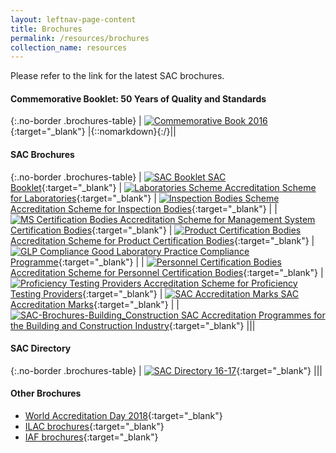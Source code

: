 ```yaml
---
layout: leftnav-page-content
title: Brochures
permalink: /resources/brochures
collection_name: resources
---
```

Please refer to the link for the latest SAC brochures.

#### Commemorative Booklet: 50 Years of Quality and Standards

{:.no-border .brochures-table}
| [![Commemorative Book 2016](/images/brochures/Comm%20Book%202016.png)](https://spring.enterprisesg.gov.sg/Resources/Documents/50_years_of_quality_and_standards/web/html5/index.html){:target="_blank"} |{::nomarkdown}{:/}||

#### SAC Brochures

{:.no-border .brochures-table}
| [![SAC Booklet](/images/brochures/SAC-Booklet.jpg) SAC Booklet](/files/brochures/SAC-Booklet.pdf){:target="_blank"}  | [![Laboratories Scheme](/images/brochures/SAC-Brochures-LA.jpg) Accreditation Scheme for Laboratories](/files/brochures/SAC%20Brochure%20-%20Accreditation%20Scheme%20for%20Laboratories.pdf){:target="_blank"} | [![Inspection Bodies Scheme](/images/brochures/SAC-Brochures-IB.jpg) Accreditation Scheme for Inspection Bodies](/files/brochures/SAC%20Brochure%20-%20Accreditation%20Scheme%20for%20Inspection%20Bodies.pdf){:target="_blank"} |
| [![MS Certification Bodies](/images/brochures/SAC-Brochures-MS.jpg) Accreditation Scheme for Management System Certification Bodies](/files/brochures/SAC%20Brochure%20-%20Accreditation%20Scheme%20for%20Managament%20System%20Certification%20Bodies.pdf){:target="_blank"} | [![Product Certification Bodies](/images/brochures/SAC-Brochures-PC.PNG) Accreditation Scheme for Product Certification Bodies](/files/brochures/SAC%20Brochure%20-%20Accreditation%20Scheme%20for%20Product%20Certification%20Bodies.pdf){:target="_blank"} | [![GLP Compliance](/images/brochures/SAC-Brochures-GLP.jpg) Good Laboratory Practice Compliance Programme](/files/brochures/SAC%20Brochure%20-%20Good%20Laboratory%20Practice%20Compliance%20Programme.pdf){:target="_blank"} |
| [![Personnel Certification Bodies](/images/brochures/SAC-Brochures-PCB.jpg) Accreditation Scheme for Personnel Certification Bodies](/files/brochures/SAC%20Brochure%20-%20Accreditation%20Scheme%20for%20Personnel%20Certification%20Bodies.pdf){:target="_blank"} |  [![Proficiency Testing Providers](/images/brochures/SAC-Brochures-PTP.jpg) Accreditation Scheme for Proficiency Testing Providers](/files/brochures/SAC%20Brochure%20-%20Accreditation%20Scheme%20for%20Proficiency%20Testing%20Providers.pdf){:target="_blank"} | [![SAC Accreditation Marks](/images/brochures/SAC-Brochures-SAC%20Accreditation%20Marks.jpg) SAC Accreditation Marks](/files/brochures/SAC%20Brochure%20-%20SAC%20Accreditation%20Mark.pdf){:target="_blank"} |
| [![SAC-Brochures-Building_Construction](/images/brochures/SAC-Brochures-Building_Construction.PNG) SAC Accreditation Programmes for the Building and Construction Industry](/files/brochures/SAC%20Accreditation%20Programmes%20for%20the%20Building%20and%20Construction%20Industry.pdf){:target="_blank"} |||

#### SAC Directory

{:.no-border .brochures-table}
| [![SAC Directory 16-17](/images/brochures/SAC%20Directory%20Cover%201617.png)](/files/brochures/SAC%20Directory%2016-17%20Final.pdf){:target="_blank"} |||

#### Other Brochures
* [World Accreditation Day 2018](http://ilac.org/news-and-events/world-accreditation-day/){:target="_blank"}
* [ILAC brochures](https://ilac.org/publications-and-resources/ilac-promotional-brochures/){:target="_blank"}
* [IAF brochures](https://www.iaf.nu/articles/Promotional_Documents/300){:target="_blank"}
